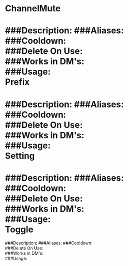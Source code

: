 ChannelMute
===
###Description:
###Aliases:
###Cooldown:  
###Delete On Use:  
###Works in DM's:  
###Usage:  
Prefix
===
###Description:
###Aliases:
###Cooldown:  
###Delete On Use:  
###Works in DM's:  
###Usage:  
Setting
===
###Description:
###Aliases:
###Cooldown:  
###Delete On Use:  
###Works in DM's:  
###Usage:  
Toggle
===
###Description:
###Aliases:
###Cooldown:  
###Delete On Use:  
###Works in DM's:  
###Usage:  